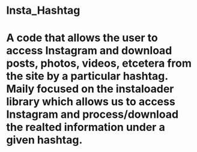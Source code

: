 # Insta_Hashtag
# A code that allows the user to access Instagram and download posts, photos, videos, etcetera from the site by a particular hashtag. Maily focused on the instaloader library which allows us to access Instagram and process/download the realted information under a given hashtag.
